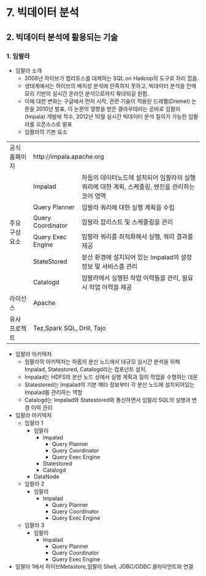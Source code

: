 # 7. 빅데이터 분석
## 2. 빅데이터 분석에 활용되는 기술
### 1. 임팔라
- 임팔라 소개
  - 2008년 하이브가 맵리듀스를 대체하는 SQL on Hadoop의 도구로 자리 잡음.
  - 생태계에서는 하이브의 배치성 분석에 만족하지 못하고, 빅데이터 분석을 인메모리 기반의 실시간 온라인 분석으로까지 확대되길 원함.
  - 이에 대한 변화는 구글에서 먼저 시작, 관련 기술이 적용된 드레멜(Dremel) 논문을 2010년 발표, 이 논문의 영향을 받은 클라우데라는 곧바로 임팔라(Impala) 개발에 착수, 2012년 10월 실시간 빅데이터 분석 질의가 가능한 임팔라를 오픈소스로 발표
  - 임팔라의 기본 요소
<table>
    <tr>
        <td>공식 홈페이지</td>
        <td colspan=2>http://impala.apache.org</td>
    </tr>
    <tr>
        <td rowspan=6>주요 구성 요소</td>
        <td>Impalad</td>
        <td>하둡의 데이터노드에 설치되어 임팔라의 실행 쿼리에 대한 계획, 스케줄링, 엔진을 관리하는 코어 영역</td>
    </tr>
    <tr>
        <td>Query Planner</td>
        <td>임팔라 쿼리에 대한 실행 계획을 수립</td>
    </tr>
    <tr>
        <td>Query Coordinator</td>
        <td>임팔라 잡리스트 및 스케줄링을 관리</td>
    </tr>
    <tr>
        <td>Query Exec Engine</td>
        <td>임팔라 쿼리를 최적화해서 실행, 쿼리 결과를 제공</td>
    </tr>
    <tr>
        <td>StateStored</td>
        <td>분산 환경에 설치되어 있는 Impalad의 설정 정보 및 서비스를 관리</td>
    </tr>
    <tr>
        <td>Catalogd</td>
        <td>임팔라에서 실행된 작업 이력들을 관리,  필요 시 작업 이력을 제공</td>
    </tr>
    <tr>
        <td>라이선스</td>
        <td colspan=2>Apache</td>
    </tr>
    <tr>
        <td>유사 프로젝트</td>
        <td colspan=2>Tez,Spark SQL, Drill, Tajo</td>
    </tr>
</table>

- 임팔라 아키텍처
  - 임팔라의 아키텍처는 하둡의 분산 노드에서 대규모 실시간 분석을 위해 Impalad, Statestored, Catalogd라는 컴포넌트 설치.
  - Impalad는 HDFS의 분산 노드 상에서 실행 계획과 질의 작업을 수행하는 데몬
  - Statestored는 Impalad의 기본 메타 정보부터 각 분산 노드에 설치되어있는 Impalad를 관리하는 역할
  - Catalogd는 Impalad와 Statestored와 통신하면서 임팔라 SQL의 실행과 변경 이력 관리
- 임팔라 아키텍처 
  - 임팔라 1
    - 임팔라
      - Impalad
        - Query Planner
        - Query Coordinator
        - Query Exec Engine
      - Statestored
      - Catalogd
    - DataNode
  - 임팔라 2
    - 임팔라
      - Impalad
        - Query Planner
        - Query Coordinator
        - Query Exec Engine
  - 임팔라 3
    - 임팔라
      - Impalad
        - Query Planner
        - Query Coordinator
        - Query Exec Engine
- 임팔라 1에서 하이브Metastore,임팔라 Shell, JDBC/ODBC 클라이언트와 연결